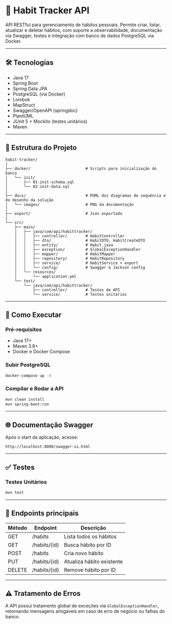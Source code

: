 
# 📘 Habit Tracker API

API RESTful para gerenciamento de hábitos pessoais. Permite criar, listar, atualizar e deletar hábitos, com suporte a observabilidade, documentação via Swagger, testes e integração com banco de dados PostgreSQL via Docker.

---

## 🛠️ Tecnologias

- Java 17
- Spring Boot
- Spring Data JPA
- PostgreSQL (via Docker)
- Lombok
- MapStruct
- Swagger/OpenAPI (springdoc)
- PlantUML
- JUnit 5 + Mockito (testes unitários)
- Maven

---

## 📁 Estrutura do Projeto

```
habit-tracker/
│
├── docker/                        # Scripts para inicialização do banco
│   └── init/
│       ├── 01-init-schema.sql
│       └── 02-init-data.sql
│
├── docs/                          # PUML dos diagramas de sequência e do desenho da solução
│   └── images/                    # PNG da documentação
│
├── export/                        # Json exportado
│
└── src/
    ├── main/
    │   ├── java/com/api/habittracker/
    │   │   ├── controller/        # HabitController
    │   │   ├── dto/               # HabitDTO, HabitCreateDTO
    │   │   ├── entity/            # Habit.java
    │   │   ├── exception/         # GlobalExceptionHandler
    │   │   ├── mapper/            # HabitMapper
    │   │   ├── repository/        # HabitRepository
    │   │   ├── service/           # HabitService + export
    │   │   └── config/            # Swagger & Jackson config
    │   └── resources/
    │       └── application.yml
    └── test/
        └── java/com/api/habittracker/
            ├── controller/        # Testes de API
            └── service/           # Testes unitários
```

---

## 🚀 Como Executar

### Pré-requisitos

- Java 17+
- Maven 3.8+
- Docker e Docker Compose

### Subir PostgreSQL

```bash
docker-compose up -d
```

### Compilar e Rodar a API

```bash
mvn clean install
mvn spring-boot:run
```

---

## 🌐 Documentação Swagger

Após o start da aplicação, acesse:

```
http://localhost:8080/swagger-ui.html
```

---

## ✅ Testes

### Testes Unitários

```bash
mvn test
```

---

## 🧪 Endpoints principais

| Método | Endpoint          | Descrição                  |
|--------|-------------------|----------------------------|
| GET    | /habits           | Lista todos os hábitos     |
| GET    | /habits/{id}      | Busca hábito por ID        |
| POST   | /habits           | Cria novo hábito           |
| PUT    | /habits/{id}      | Atualiza hábito existente  |
| DELETE | /habits/{id}      | Remove hábito por ID       |

---

## ⚠️ Tratamento de Erros

A API possui tratamento global de exceções via `GlobalExceptionHandler`, retornando mensagens amigáveis em caso de erro de negócio ou falhas do banco.
